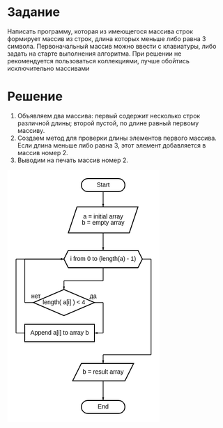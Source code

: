 # Задание

Написать программу, которая из имеющегося массива строк формирует массив из строк, длина которых меньше либо равна 3 символа. Первоначальный массив можно ввести с клавиатуры, либо задать на старте выполнения алгоритма. При решении не рекомендуется пользоваться коллекциями, лучше обойтись исключительно массивами

# Решение

1. Объявляем два массива: первый содержит несколько строк различной длины; второй пустой, по длине равный первому массиву.
2. Создаем метод для проверки длины элементов первого массива. Если длина меньше либо равна 3, этот элемент добавляется в массив номер 2. 
3. Выводим на печать массив номер 2.

![Блок-схема](https://github.com/salikovGit/Final_test/blob/main/diagram.png?raw=true)
